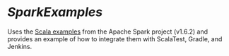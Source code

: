 # _SparkExamples_
Uses the [Scala examples](https://github.com/apache/spark/tree/v1.6.2/examples/src/main/scala/org/apache/spark/examples) 
from the Apache Spark project (v1.6.2) and provides an example of how to integrate them with ScalaTest, Gradle, and Jenkins.

